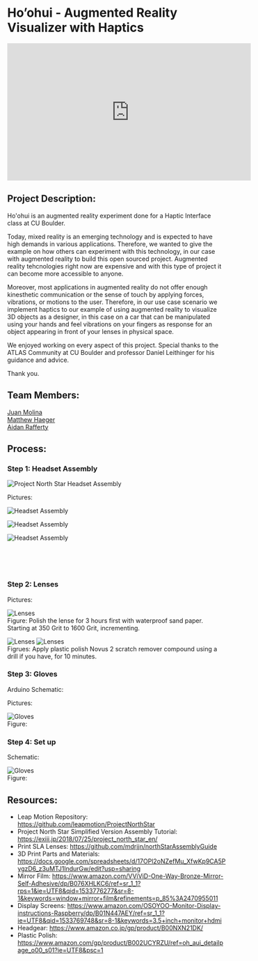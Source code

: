# Ho’ohui - Augmented Reality Visualizer with Haptics

<iframe width="560" height="315" src="https://www.youtube.com/embed/8qIpwgm3nno" frameborder="0" allow="accelerometer; autoplay; encrypted-media; gyroscope; picture-in-picture" allowfullscreen></iframe>

## Project Description:

Ho'ohui is an augmented reality experiment done for a Haptic Interface class at CU Boulder. 

Today, mixed reality is an emerging technology and is expected to have high demands in various applications. Therefore, we wanted to give the example on how others can experiment with this technology, in our case with augmented reality to build this open sourced project. Augmented reality tehcnologies right now are expensive and with this type of project it can become more accessible to anyone. 

Moreover, most applications in augmented reality do not offer enough kinesthetic communication or the sense of touch by applying forces, vibrations, or motions to the user. Therefore, in our use case scenario we implement haptics to our example of using augmented reality to visualize 3D objects as a designer, in this case on a car that can be manipulated using your hands and feel vibrations on your fingers as response for an object appearing in front of your lenses in physical space. 

We enjoyed working on every aspect of this project. Special thanks to the ATLAS Community at CU Boulder and professor Daniel Leithinger for his guidance and advice.

Thank you.

## Team Members:

[Juan Molina](https://jamolinaescalante.myportfolio.com/) <br> [Matthew Haeger]() <br> [Aidan Rafferty]()

## Process:

### Step 1: Headset Assembly

![Project North Star Headset Assembly](https://exiii.jp/wp-content/uploads/2018/07/deal-drawing.png)

Pictures:
<br>

![Headset Assembly](https://github.com/Esmolan/Esmolan.github.io/blob/master/Pictures/IMG_20181111_130427.jpg)

![Headset Assembly](https://github.com/Esmolan/Esmolan.github.io/blob/master/Pictures/IMG_20181111_130435.jpg)

![Headset Assembly](https://github.com/Esmolan/Esmolan.github.io/blob/master/Pictures/IMG_20181111_130423.jpg)

<br>
<br>
<br>


### Step 2: Lenses

Pictures:
<br>

![Lenses](https://github.com/Esmolan/Esmolan.github.io/blob/master/Pictures/grit.JPG) <br> Figure: Polish the lense for 3 hours first with waterproof sand paper. Starting at 350 Grit to 1600 Grit, incrementing.

![Lenses](https://github.com/Esmolan/Esmolan.github.io/blob/master/Pictures/IMG_20181202_151812.jpg)
![Lenses](https://github.com/Esmolan/Esmolan.github.io/blob/master/Pictures/compound_applied.JPG) <br> Figrues: Apply plastic polish Novus 2 scratch remover compound using a drill if you have, for 10 minutes.


### Step 3: Gloves

Arduino Schematic:
<br>

Pictures:
<br>

![Gloves](https://github.com/Esmolan/Esmolan.github.io/blob/master/Pictures/glove.JPG) <br> Figure: 

### Step 4: Set up

Schematic:
<br>

![Gloves](https://github.com/Esmolan/Esmolan.github.io/blob/master/Pictures/glove.JPG) <br> Figure: 

## Resources:

* Leap Motion Repository: https://github.com/leapmotion/ProjectNorthStar
* Project North Star Simplified Version Assembly Tutorial: https://exiii.jp/2018/07/25/project_north_star_en/
* Print SLA Lenses: https://github.com/mdrjjn/northStarAssemblyGuide
* 3D Print Parts and Materials: https://docs.google.com/spreadsheets/d/17OPl2oNZefMu_XfwKp9CA5PygzD6_z3uMTJ1lndurGw/edit?usp=sharing 
* Mirror Film: https://www.amazon.com/VViViD-One-Way-Bronze-Mirror-Self-Adhesive/dp/B076XHLKC6/ref=sr_1_1?rps=1&ie=UTF8&qid=1533776277&sr=8-1&keywords=window+mirror+film&refinements=p_85%3A2470955011
* Display Screens: https://www.amazon.com/OSOYOO-Monitor-Display-instructions-Raspberry/dp/B01N447AEY/ref=sr_1_1?ie=UTF8&qid=1533769748&sr=8-1&keywords=3.5+inch+monitor+hdmi
* Headgear: https://www.amazon.co.jp/gp/product/B00NXN21DK/
* Plastic Polish: https://www.amazon.com/gp/product/B002UCYRZU/ref=oh_aui_detailpage_o00_s01?ie=UTF8&psc=1
